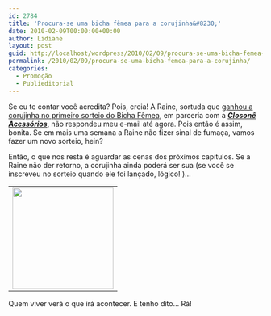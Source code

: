 ```yaml
---
id: 2784
title: 'Procura-se uma bicha fêmea para a corujinha&#8230;'
date: 2010-02-09T00:00:00+00:00
author: Lidiane
layout: post
guid: http://localhost/wordpress/2010/02/09/procura-se-uma-bicha-femea-para-a-corujinha/
permalink: /2010/02/09/procura-se-uma-bicha-femea-para-a-corujinha/
categories:
  - Promoção
  - Publieditorial
---
```

Se eu te contar você acredita? Pois, creia! A Raine, sortuda que <a href="http://www.trololodemulher.com.br/2010/02/01/resultado-do-sorteio-bicha-femea-closone-acessorios/" target="_blank">ganhou a corujinha no primeiro sorteio do Bicha Fêmea</a>, em parceria com a **_<a href="http://closone.blogspot.com/" target="_blank">Closonê Acessórios</a>_**, não respondeu meu e-mail até agora. Pois então é assim, bonita. Se em mais uma semana a Raine não fizer sinal de fumaça, vamos fazer um novo sorteio, hein?<!--more-->

Então, o que nos resta é aguardar as cenas dos próximos capítulos. Se a Raine não der retorno, a corujinha ainda poderá ser sua (se você se inscreveu no sorteio quando ele foi lançado, lógico! )&#8230;

<table align="center">
  <tr>
    <td>
      <a href="http://www.trololodemulher.com.br/blog/wp-content/uploads/2010/02/1209B_21-200.jpg"><img class="aligncenter size-full wp-image-4274" title="1209B_(2)[1] 200" src="http://www.trololodemulher.com.br/blog/wp-content/uploads/2010/02/1209B_21-200.jpg" alt="" width="200" height="200" /></a>
    </td>
  </tr>
</table>

Quem viver verá o que irá acontecer. E tenho dito&#8230; Rá!